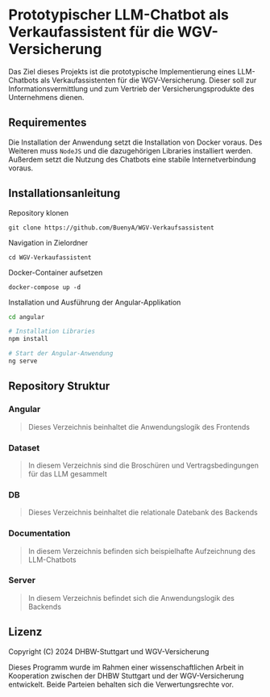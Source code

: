 # Prototypischer LLM-Chatbot als Verkaufassistent für die WGV-Versicherung
Das Ziel dieses Projekts ist die prototypische Implementierung eines LLM-Chatbots als Verkaufassistenten für die WGV-Versicherung. Dieser soll zur Informationsvermittlung und zum Vertrieb der Versicherungsprodukte des Unternehmens dienen.

## Requirementes
Die Installation der Anwendung setzt die Installation von Docker voraus. Des Weiteren muss `NodeJS` und die dazugehörigen Libraries installiert werden. Außerdem setzt die Nutzung des Chatbots eine stabile Internetverbindung voraus.

## Installationsanleitung
Repository klonen
~~~
git clone https://github.com/BuenyA/WGV-Verkaufsassistent
~~~
Navigation in Zielordner
~~~
cd WGV-Verkaufassistent
~~~
Docker-Container aufsetzen
~~~
docker-compose up -d
~~~
Installation und Ausführung der Angular-Applikation
~~~zsh
cd angular

# Installation Libraries
npm install

# Start der Angular-Anwendung
ng serve
~~~

## Repository Struktur
### Angular
> Dieses Verzeichnis beinhaltet die Anwendungslogik des Frontends

### Dataset
> In diesem Verzeichnis sind die Broschüren und Vertragsbedingungen für das LLM gesammelt

### DB
> Dieses Verzeichnis beinhaltet die relationale Datebank des Backends

### Documentation
> In diesem Verzeichnis befinden sich beispielhafte Aufzeichnung des LLM-Chatbots

### Server
> In diesem Verzeichnis befindet sich die Anwendungslogik des Backends

## Lizenz
Copyright (C) 2024 DHBW-Stuttgart und WGV-Versicherung

Dieses Programm wurde im Rahmen einer wissenschaftlichen Arbeit in Kooperation zwischen der DHBW Stuttgart und der WGV-Versicherung entwickelt. Beide Parteien behalten sich die Verwertungsrechte vor.
